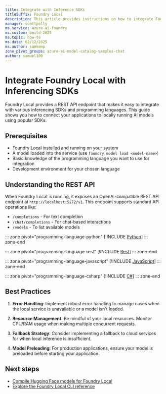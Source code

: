 ```yaml
---
title: Integrate with Inference SDKs
titleSuffix: Foundry Local
description: This article provides instructions on how to integrate Foundry Local with common Inferencing SDKs.
manager: scottpolly
ms.service: azure-ai-foundry
ms.custom: build-2025
ms.topic: how-to
ms.date: 02/12/2025
ms.author: samkemp
zone_pivot_groups: azure-ai-model-catalog-samples-chat
author: samuel100
---
```


# Integrate Foundry Local with Inferencing SDKs

Foundry Local provides a REST API endpoint that makes it easy to integrate with various inferencing SDKs and programming languages. This guide shows you how to connect your applications to locally running AI models using popular SDKs.

## Prerequisites

- Foundry Local installed and running on your system
- A model loaded into the service (use `foundry model load <model-name>`)
- Basic knowledge of the programming language you want to use for integration
- Development environment for your chosen language

## Understanding the REST API

When Foundry Local is running, it exposes an OpenAI-compatible REST API endpoint at `http://localhost:5272/v1`. This endpoint supports standard API operations like:

- `/completions` - For text completion
- `/chat/completions` - For chat-based interactions
- `/models` - To list available models

::: zone pivot="programming-language-python"
[!INCLUDE [Python](../includes/integrate-examples/python.md)]
::: zone-end

::: zone pivot="programming-language-rest"
[!INCLUDE [Rest](../includes/integrate-examples/rest.md)]
::: zone-end

::: zone pivot="programming-language-javascript"
[!INCLUDE [JavaScript](../includes/integrate-examples/javascript.md)]
::: zone-end

::: zone pivot="programming-language-csharp"
[!INCLUDE [C#](../includes/integrate-examples/csharp.md)]
::: zone-end

## Best Practices

1. **Error Handling**: Implement robust error handling to manage cases when the local service is unavailable or a model isn't loaded.

2. **Resource Management**: Be mindful of your local resources. Monitor CPU/RAM usage when making multiple concurrent requests.

3. **Fallback Strategy**: Consider implementing a fallback to cloud services for when local inference is insufficient.

4. **Model Preloading**: For production applications, ensure your model is preloaded before starting your application.

## Next steps

- [Compile Hugging Face models for Foundry Local](compile-models-for-foundry-local.md)
- [Explore the Foundry Local CLI reference](../reference/reference-cli.md)
